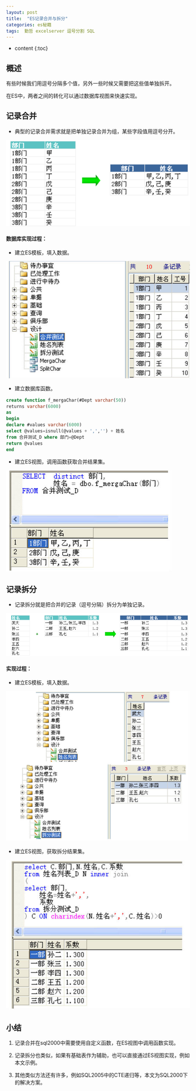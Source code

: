 ```yaml
---
layout: post
title:  "ES记录合并与拆分"
categories: es秘籍
tags:  勤哲 excelserver 逗号分割 SQL 
---
```


* content
{:toc}

## 概述
有些时候我们用逗号分隔多个值，另外一些时候又需要把这些值单独拆开。

在ES中，两者之间的转化可以通过数据库视图来快速实现。

## 记录合并

* 典型的记录合并需求就是把单独记录合并为组，某些字段值用逗号分开。

![](/img/ess3-1.jpg)

#### 数据库实现过程：

* 建立ES模板，填入数据。

![](/img/ess3-2.jpg)

* 建立数据库函数。

```sql
create function f_mergaChar(#Dept varchar(50))
returns varchar(6000)
as
begin
declare #values varchar(6000)
select @values=isnull(@values + ',','') + 姓名
from 合并测试_D where 部门=@Dept
return @values
end
```

* 建立ES视图，调用函数获取合并结果集。

![](/img/ess3-4.jpg)

## 记录拆分

* 记录拆分就是把合并的记录（逗号分隔）拆分为单独记录。

![](/img/ess3-5.jpg)

#### 实现过程：

* 建立ES模板，填入数据。

![](/img/ess3-6.jpg)

* 建立ES视图，获取拆分结果集。

![](/img/ess3-7.jpg)

## 小结

1. 记录合并在sql2000中需要使用自定义函数，在ES视图中调用函数实现。

2. 记录拆分也类似，如果有基础表作为辅助，也可以直接通过ES视图实现，例如本文示例。

3. 其他类似方法还有许多，例如SQL2005中的CTE递归等，本文为SQL2000下的解决方案。
